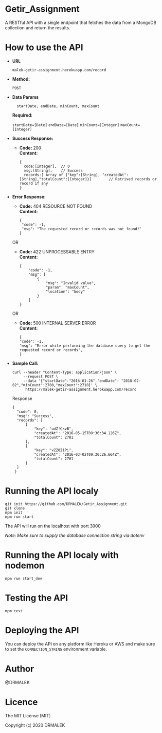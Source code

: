 # Getir_Assignment
A RESTful API with a single endpoint that fetches the data from a MongoDB collection and return the results.

# How to use the API

 * **URL**

   `malek-getir-assignment.herokuapp.com/record`

* **Method:**
  
   `POST`

* **Data Params**

  ```
    startDate, endDate, minCount, maxCount
  ```
   **Required:**
 
   `startDate=[Date]`
   `endDate=[Date]`
   `minCount=[Integer]`
   `maxCount=[Integer]`
   
* **Success Response:**
  
  * **Code:** 200 <br />
    **Content:** 
     ``` 
    {  
       code:[Integer],  // 0
       msg:[String],    // Success
       records:[ Array of {"key":[String], "createdAt":[String],"totalCount":[Integer]}]        // Retrived records or record if any
    }
    ```

* **Error Response:**

  * **Code:** 404 RESOURCE NOT FOUND <br />
    **Content:** 
    ```
    {
     "code": -1,
     "msg": "The requested record or records was not found!"
    }
    
    ```

  OR

  * **Code:** 422 UNPROCESSABLE ENTRY <br />
    **Content:**
      ```
      {
          "code": -1,
          "msg": [
              {
                  "msg": "Invalid value",
                  "param": "maxCount",
                  "location": "body"
              }
          ]
      }
     ```
     
   OR

  * **Code:** 500 INTERNAL SERVER ERROR <br />
    **Content:**
      ```
      {
      "code": -1,
      "msg": "Error while performing the database query to get the requested record or records",
      }
     ```

* **Sample Call:**

  ```
  curl --header "Content-Type: application/json" \ 
       --request POST \
       --data '{"startDate":"2016-01-26","endDate": "2018-02-02","minCount":2700,"maxCount":2710}' \
        https://malek-getir-assignment.herokuapp.com/record
  ```
  Response
  
  ```
  {
    "code": 0,
    "msg": "Success",
    "records": [
        {
            "key": "udZfCkvB",
            "createdAt": "2016-05-15T00:36:34.126Z",
            "totalCount": 2701
        },
        {
            "key": "vZZOIiPi",
            "createdAt": "2016-03-02T09:30:26.664Z",
            "totalCount": 2701
        }
    ]
   }
  
  ```
  
# Running the API localy 

```
git init https://github.com/DRMALEK/Getir_Assignment.git
git clone
npm init
npm run start
```
The API will run on the localhost with port 3000

*Note: Make sure to supply the database connection string via dotenv*

# Running the API localy with nodemon
```
npm run start_dev
```
# Testing the API
```
npm test
```
# Deploying the API

You can deploy the API on any platform like Heroku or AWS and make sure to set the `CONNECTION_STRING` environment variable.

# Author
@DRMALEK

# Licence
The MIT License (MIT)

Copyright (c) 2020 DRMALEK
